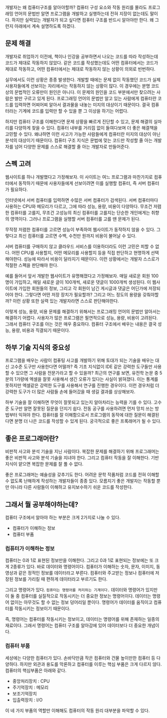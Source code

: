 개발자는 왜 컴퓨터구조를 알아야할까? 컴퓨터 구성 요소와 작동 원리를 몰라도 프로그래밍 언어의 문법만 알면 프로그램을 개발하고 실행하는데 전혀 지장이 없는데도 말이다. 하지만 실력있는 개발자가 되고 싶다면 컴퓨터 구조를 반드시 알아야만 한다. 왜 그런지 아래에서 계속 설명하도록 하겠다.
## 문제 해결
개발자로 취업하기 이전에, 책이나 인강을 공부하면서 나오는 코드를 따라 작성하는데 코드가 제대로 작동하지 않았다. 같은 코드를 작성했는데도 어떤 컴퓨터에서는 코드가 제대로 작동하고, 어떤 컴퓨터에서는 제대로 작동하지 않는 상황이 의외로 빈번하다.

실무에서도 이런 상황은 종종 발생한다. 개발할 때에는 문제 없이 작동했던 코드가 실제 사용자들에게 선보이는 자리에서는 작동하지 않는 상황이 많다. 이 경우에는 분명 코드상의 문법적인 오류만이 원인은 아니다. 이 문제의 원인을 코드 부분에서만 찾으려는 사람은 발만 구르고 있게 된다. 프로그래밍 언어의 문법만 알고 있는 사람에게 컴퓨터란 코드를 입력하면 어찌어찌 알아서 결과물을 내놓는 미지의 대상이기 때문이다. 결국 컴퓨터라는 기계에 코드를 입력만 할 수 있을 뿐 그 이상을 하기는 어렵다.

하지만 컴퓨터 구조를 이해한다면 문제 상황을 빠르게 진단할 수 있고, 문제 해결의 실마리를 다양하게 찾을 수 있다. 컴퓨터 내부를 거리낌 없이 들여다보며 더 좋은 해결책을 고민할 수 있다. 왜냐하면 이런 사고가 가능한 사람들에게 컴퓨터란 미지의 대상이 아닌 분석의 대상이기 때문이다. 컴퓨터 구조 지식은 문법에 맞는 코드만 작성할 줄 아는 개발자를 넘어 다양한 문제를 스스로 해결할 줄 아는 개발자로 만들어준다.

## 스펙 고려
웹사이트를 하나 개발했다고 가정해보자. 이 사이트는 여느 프로그램과 마찬가지로 컴퓨터에서 동작하기 때문에 사용자들에게 선보이려면 이를 실행할 컴퓨터, 즉 서버 컴퓨터가 필요하다.

인터넷에서 서버 컴퓨터를 입력하면 수많은 서버 컴퓨터가 검색된다. 서버 컴퓨터마다 사용하는 CPU와 메모리가 다르고, 그에 따라 성능, 용량, 비용이 다양하다. 무조건 저렴한 컴퓨터를 고를지, 무조건 고성능의 최신 컴퓨터를 고를지는 단순한 개인에게는 취향의 영역이다. 그러나 프로그램을 실행할 서버 컴퓨터를 고를 땐 문제가 된다.

무작정 저렴한 컴퓨터를 고르면 성능이 부족하여 웹사이트가 동작하지 않을 수 있다. 그렇다고 최신 컴퓨터를 고르면 수백, 수천만 원까지 비용이 불어날 수 있다.

서버 컴퓨터를 구매하지 않고 클라우드 서비스를 이용하더라도 이런 고민은 피할 수 없다. 어떤 CPU를 사용할지, 어떤 메모리를 사용할지 등을 직접 판단하고 현명하게 선택해야한다. 성능에 따라서 비용이 달라지기 때문이다. 이런 상황에서는 개발자 스스로가 적절한 스펙을 판단해야 한다.

예를 들어서 앞서 개발한 웹사이트가 유명해졌다고 가정해보자. 매일 새로운 회원 100명이 가입하고, 매일 새로운 글이 100개씩, 새로운 댓글이 1000개씩 생성된다. 이 웹사이트에 가입한 회원들의 정보, 그리고 각 회원이 남긴 게시글과 댓글은 어딘가에 저장되어야 한다. 그렇다면 어떤 저장 장치가 필요할까? 그리고 어느 정도의 용량을 갖춰야할까? 이런 상황 또한 실력 있는 개발자라면 스스로 판단해야한다.

이렇게 성능, 용량, 비용 문제를 해결하기 위해서는 프로그래밍 언어의 문법만 알아서는 해결하기 어렵다. 사용자가 많은 프로그램은 필연적으로 성능, 용량, 비용이 고려된다. 그래서 컴퓨터 구조를 아는 것은 매우 중요하다. 컴퓨터 구조에서 배우는 내용은 결국 성능, 용량, 비용과 직결되기 때문이다.

## 하부 기술 지식의 중요성
프로그램을 배우는 사람이 컴퓨팅 사고를 개발하기 위해 토대가 되는 기술을 배우는 대신 고수준 도구만 사용한다면 어떨까? 즉 기초 지식없이 IDE 같은 강력한 도구들만 사용할 수 있으면 그 사람을 전문가라고 할 수 있을까? 최근의 연구를 보면, 유전학 논문 중 5분의 1가량에 엑셀을 잘못 사용해서 생긴 오류가 있다는 사실이 밝혀졌다. 이는 통계를 못하지만 엑셀같은 강력한 도구를 사용해서 연구를 진행한 경우이다. 이런 경우처럼 더 강력한 도구가 더 많은 사람들 손에 들어갔을 때 생길 결과를 상상해보자.

하부 기술을 잘 이해하면 무엇이 잘못되고 있는지 알아차리는 능력을 기를 수 있다. 고수준 도구만 알면 잘못된 질문을 던지기 쉽다. 전동 공구를 사용하려면 먼저 망치 쓰는 방법부터 익혀야 한다. 컴퓨터를 잘 이해함으로서 프로그램의 동작에 대한 질문이 해결된다면 분명 더 나은 코드를 작성할 수 있게 된다. 궁극적으로 좋은 프록래머가 될 수 있다.

## 좋은 프로그래머란?
비판적 사고와 분석 기술을 지닌 사람이다. 복잡한 문제를 해결하기 위해 프로그래머는 좋은 비판적 사고와 분석 기술을 지녀야 한다. 그리고 컴퓨터 작동을 잘 이해한다. 기반 지식이 얕으면 복잡한 문제를 잘 풀 수 없다.

좋은 프로그래머는 예술성을 갖추기도 한다. 어려운 문학 작품처럼 코드를 전혀 이해할 수 없도록 난해하게 작성하는 개발자들이 종종 있다. 모름지기 좋은 개발자는 작동할 뿐만 아니라 다른 사람들이 이해하고 유지보수하기 쉬운 코드를 작성한다.

## 그래서 뭘 공부해야하는데?
컴퓨터 구조에서 알아야 하는 부분은 크게 2가지로 나눌 수 있다.

- 컴퓨터가 이해하는 정보
- 컴퓨터 부품
### 컴퓨터가 이해하는 정보

컴퓨터는 0과 1로 표현된 정보만을 이해한다. 그리고 0과 1로 표현되는 정보에는 또 크게 2종류가 있다. 바로 데이터와 명령어이다. 컴퓨터가 이해하는 숫자, 문자, 이미지, 동영상과 같은 정적인 정보를 데이터라고 부른다. 컴퓨터와 주고받는 정보나 컴퓨터에 저장된 정보를 가리킬 때 편하게 데이터라고 부르기도 한다.

그리고 명령어가 있다. `컴퓨터는 명령어를 처리하는 기계이다.` 데이터와 명령어가 있지만 이 둘 중 컴퓨터를 실질적으로 작동시키는 더 중요한 정보는 명령어이다. 데이터는 명령어 없이는 아무것도 할 수 없는 정보 덩어리일 뿐이다. 명령어가 데이터를 움직이고 컴퓨터를 작동시키는 정보이기 때문이다.

즉, 명령어는 컴퓨터를 작동시키는 정보이고, 데이터는 명령어를 위해 존재하는 일종의 재료이다. 그래서 명령어는 컴퓨터 구조를 알아감에 있어 데이터보다 더 중요한 개념이다.

### 컴퓨터 부품

세상에는 다양한 컴퓨터가 있다. 손바닥만큼 작은 컴퓨터와 건물 높이만한 컴퓨터 등 다양하다. 하지만 외관과 용도를 막론하고 컴퓨터를 이루는 핵심 부품은 크게 다르지 않다. 컴퓨터의 핵심부품은 아래와 같다.

- 중앙처리장치 : CPU
- 주기억장치 : 메모리
- 보조기억장치
- 입출력장치 : I/O

이 네 가지 부품의 역할만 이해해도 컴퓨터의 작동 원리 대부분을 파악할 수 있다.